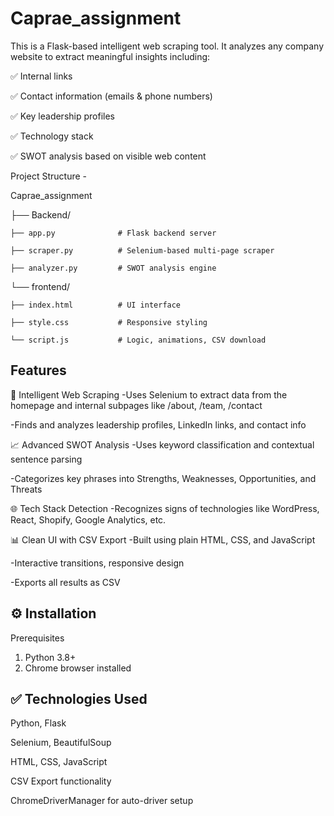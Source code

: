 # Caprae_assignment

This is a Flask-based intelligent web scraping tool. It analyzes any company website to extract meaningful insights including:

✅ Internal links

✅ Contact information (emails & phone numbers)

✅ Key leadership profiles

✅ Technology stack

✅ SWOT analysis based on visible web content

Project Structure - 

Caprae_assignment

├── Backend/

    ├── app.py              # Flask backend server

    ├── scraper.py          # Selenium-based multi-page scraper

    ├── analyzer.py         # SWOT analysis engine


└── frontend/

    ├── index.html          # UI interface
    
    ├── style.css           # Responsive styling
    
    └── script.js           # Logic, animations, CSV download

Features
----------------
🔎 Intelligent Web Scraping
-Uses Selenium to extract data from the homepage and internal subpages like /about, /team, /contact

-Finds and analyzes leadership profiles, LinkedIn links, and contact info

📈 Advanced SWOT Analysis
-Uses keyword classification and contextual sentence parsing

-Categorizes key phrases into Strengths, Weaknesses, Opportunities, and Threats

🌐 Tech Stack Detection
-Recognizes signs of technologies like WordPress, React, Shopify, Google Analytics, etc.

📊 Clean UI with CSV Export
-Built using plain HTML, CSS, and JavaScript

-Interactive transitions, responsive design

-Exports all results as CSV

⚙️ Installation
----------------
Prerequisites
1. Python 3.8+
2. Chrome browser installed

✅ Technologies Used
----------------
Python, Flask

Selenium, BeautifulSoup

HTML, CSS, JavaScript

CSV Export functionality

ChromeDriverManager for auto-driver setup



